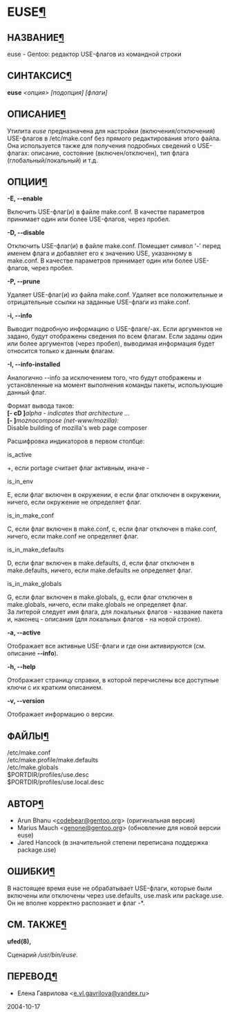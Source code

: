 # EUSE[¶](#EUSE)

## НАЗВАНИЕ[¶](#НАЗВАНИЕ)
euse - Gentoo: редактор USE-флагов из командной строки 

## СИНТАКСИС[¶](#СИНТАКСИС)

**euse** _<опция\> \[подопция\] \[флаги\]_

## ОПИСАНИЕ[¶](#ОПИСАНИЕ)

Утилита _euse_ предназначена для настройки (включения/отключения) USE-флагов в /etc/make.conf без прямого редактирования этого файла. Она используется также для получения подробных сведений о USE-флагах: описание, состояние (включен/отключен), тип флага (глобальный/локальный) и т.д.

## ОПЦИИ[¶](#ОПЦИИ)

**-E, --enable**

Включить USE-флаг(и) в файле make.conf. В качестве параметров принимает один или более USE-флагов, через пробел.

**-D, --disable**

Отключить USE-флаг(и) в файле make.conf. Помещает символ '-' перед именем флага и добавляет его к значению USE, указанному в make.conf. В качестве параметров принимает один или более USE-флагов, через пробел.

**-P, --prune**

Удаляет USE-флаг(и) из файла make.conf. Удаляет все положительные и отрицательные ссылки на заданные USE-флаги из make.conf.

**-i, --info**

Выводит подробную информацию о USE-флаге/-ах. Если аргументов не задано, будут отображены сведения по всем флагам. Если заданы один или более аргументов (через пробел), выводимая информация будет относится только к данным флагам.

**-I, --info-installed**

Аналогично --info за исключением того, что будут отображены и установленные на момент выполнения команды пакеты, использующие данный флаг.

Формат вывода таков:   
**\[- cD \]**_alpha - indicates that architecture ..._   
**\[- \]**_moznocompose (net-www/mozilla):_   
Disable building of mozilla's web page composer

Расшифровка индикаторов в первом столбце:

is\_active

+, если portage считает флаг активным, иначе - 

is\_in\_env

E, если флаг включен в окружении, e если флаг отключен в окружении, ничего, если окружение не определяет флаг.

is\_in\_make\_conf

C, если флаг включен в make.conf, c, если флаг отключен в make.conf, ничего, если make.conf не определяет флаг.

is\_in\_make\_defaults

D, если флаг включен в make.defaults, d, если флаг отключен в make.defaults, ничего, если make.defaults не определяет флаг.

is\_in\_make\_globals

G, если флаг включен в make.globals, g, если флаг отключен в make.globals, ничего, если make.globals не определяет флаг.  
За литерой следует имя флага, для локальных флагов - название пакета и, наконец - описания (для локальных флагов - на новой строке).

**-a, --active**

Отображает все активные USE-флаги и где они активируются (см. описание **--info**).

**-h, --help**

Отображает страницу справки, в которой перечислены все доступные ключи с их кратким описанием.

**-v, --version**

Отображает информацию о версии.

## ФАЙЛЫ[¶](#ФАЙЛЫ)

/etc/make.conf   
/etc/make.profile/make.defaults   
/etc/make.globals   
$PORTDIR/profiles/use.desc   
$PORTDIR/profiles/use.local.desc

## АВТОР[¶](#АВТОР)

* Arun Bhanu <[codebear@gentoo.org](mailto:codebear@gentoo.org)\> (оригинальная версия)
* Marius Mauch <[genone@gentoo.org](mailto:genone@gentoo.org)\> (обновление для новой версии euse)
* Jared Hancock (в значительной степени переписана поддержка package.use)

## ОШИБКИ[¶](#ОШИБКИ)

В настоящее время euse не обрабатывает USE-флаги, которые были включены или отключены через use.defaults, use.mask или package.use. Он не вполне корректно распознает и флаг -\*.

## СМ. ТАКЖЕ[¶](#СМ-ТАКЖЕ)

**ufed(8),**

Сценарий _/usr/bin/euse_.

## ПЕРЕВОД[¶](#ПЕРЕВОД)

* Елена Гаврилова <[e.vl.gavrilova@yandex.ru](mailto:e.vl.gavrilova@yandex.ru)\>

  
2004-10-17